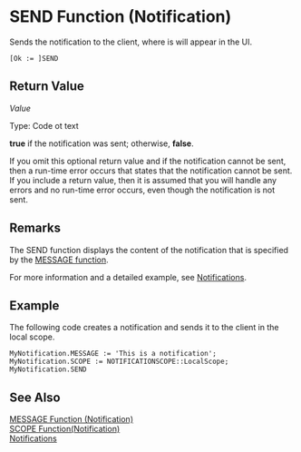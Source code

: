 <properties
                pageTitle="SEND Function (Notification) | Project “Madeira”"
                description="Describes the MESSAGE function of the Notification data type for sending notifications"
                services=""
                documentationCenter="Madeira"
                authors="jswymer"/>

# SEND Function (Notification)
Sends the notification to the client, where is will appear in the UI.

```
[Ok := ]SEND
```
## Return Value
*Value*

Type: Code ot text

**true** if the notification was sent; otherwise, **false**.

If you omit this optional return value and if the notification cannot be sent, then a run-time error occurs that states that the notification cannot be sent. If you include a return value, then it is assumed that you will handle any errors and no run-time error occurs, even though the notification is not sent.

## Remarks
The SEND function displays the content of the notification that is specified by the [MESSAGE function](function-notificationmessage.md).

For more information and a detailed example, see [Notifications](notifications-developing.md).

##  Example
The following code creates a notification and sends it to the client in the local scope.
```
MyNotification.MESSAGE := 'This is a notification';
MyNotification.SCOPE := NOTIFICATIONSCOPE::LocalScope;
MyNotification.SEND
```

## See Also  
[MESSAGE Function (Notification)](function-notificationmessage.md)  
[SCOPE Function(Notification)](function-notificationscope.md)  
[Notifications](notifications-developing.md)
